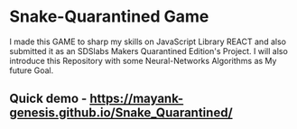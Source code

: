 # Snake-Quarantined Game
I made this GAME to sharp my skills  on JavaScript Library REACT 
and also submitted it as an SDSlabs Makers Quarantined Edition's Project. 
I will also introduce this Repository with some Neural-Networks Algorithms as My future Goal. 

## Quick demo - https://mayank-genesis.github.io/Snake_Quarantined/

